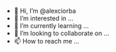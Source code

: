 - 👋 Hi, I’m @alexciorba
- 👀 I’m interested in ...
- 🌱 I’m currently learning ...
- 💞️ I’m looking to collaborate on ...
- 📫 How to reach me ...

<!---
alexciorba/alexciorba is a ✨ special ✨ repository because its `README.md` (this file) appears on your GitHub profile.
You can click the Preview link to take a look at your changes.
--->
